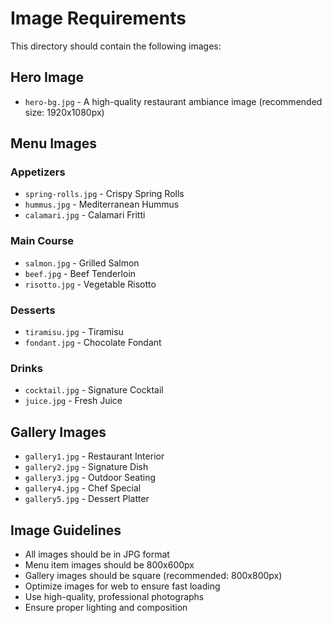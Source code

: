 # Image Requirements

This directory should contain the following images:

## Hero Image
- `hero-bg.jpg` - A high-quality restaurant ambiance image (recommended size: 1920x1080px)

## Menu Images
### Appetizers
- `spring-rolls.jpg` - Crispy Spring Rolls
- `hummus.jpg` - Mediterranean Hummus
- `calamari.jpg` - Calamari Fritti

### Main Course
- `salmon.jpg` - Grilled Salmon
- `beef.jpg` - Beef Tenderloin
- `risotto.jpg` - Vegetable Risotto

### Desserts
- `tiramisu.jpg` - Tiramisu
- `fondant.jpg` - Chocolate Fondant

### Drinks
- `cocktail.jpg` - Signature Cocktail
- `juice.jpg` - Fresh Juice

## Gallery Images
- `gallery1.jpg` - Restaurant Interior
- `gallery2.jpg` - Signature Dish
- `gallery3.jpg` - Outdoor Seating
- `gallery4.jpg` - Chef Special
- `gallery5.jpg` - Dessert Platter

## Image Guidelines
- All images should be in JPG format
- Menu item images should be 800x600px
- Gallery images should be square (recommended: 800x800px)
- Optimize images for web to ensure fast loading
- Use high-quality, professional photographs
- Ensure proper lighting and composition
